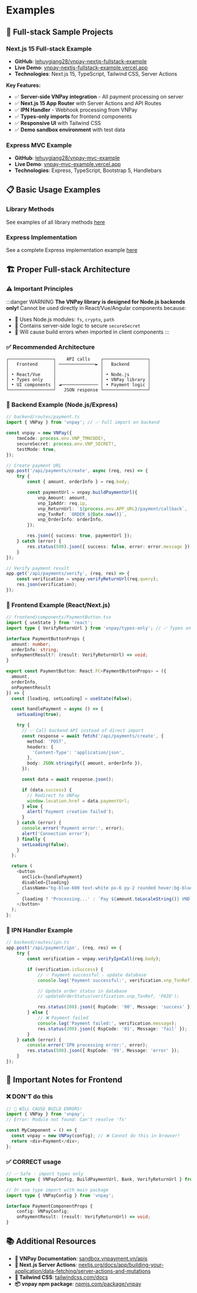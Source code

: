 # Examples

## 🚀 Full-stack Sample Projects

### Next.js 15 Full-stack Example

- **GitHub**: [lehuygiang28/vnpay-nextjs-fullstack-example](https://github.com/lehuygiang28/vnpay-nextjs-fullstack-example)
- **Live Demo**: [vnpay-nextjs-fullstack-example.vercel.app](https://vnpay-nextjs-fullstack-example.vercel.app/)
- **Technologies**: Next.js 15, TypeScript, Tailwind CSS, Server Actions

**Key Features:**

- ✅ **Server-side VNPay integration** - All payment processing on server
- ✅ **Next.js 15 App Router** with Server Actions and API Routes
- ✅ **IPN Handler** - Webhook processing from VNPay
- ✅ **Types-only imports** for frontend components
- ✅ **Responsive UI** with Tailwind CSS
- ✅ **Demo sandbox environment** with test data

### Express MVC Example

- **GitHub**: [lehuygiang28/vnpay-mvc-example](https://github.com/lehuygiang28/vnpay-mvc-example)
- **Live Demo**: [vnpay-mvc-example.vercel.app](https://vnpay-mvc-example.vercel.app/)
- **Technologies**: Express, TypeScript, Bootstrap 5, Handlebars

## 📋 Basic Usage Examples

### Library Methods

See examples of all library methods [here](https://github.com/lehuygiang28/vnpay/blob/main/example/index.ts)

### Express Implementation

See a complete Express implementation example [here](https://github.com/lehuygiang28/vnpay/blob/main/example/express.ts)

## 🏗️ Proper Full-stack Architecture

### ⚠️ Important Principles

:::danger WARNING
**The VNPay library is designed for Node.js backends only!** Cannot be used directly in React/Vue/Angular components because:

- 🚫 Uses Node.js modules: `fs`, `crypto`, `path`
- 🚫 Contains server-side logic to secure `secureSecret`
- 🚫 Will cause build errors when imported in client components
  :::

### ✅ Recommended Architecture

```text
┌─────────────────┐    API calls    ┌─────────────────┐
│   Frontend      │ ──────────────► │   Backend       │
│                 │                 │                 │
│ • React/Vue     │                 │ • Node.js       │
│ • Types only    │                 │ • VNPay library │
│ • UI components │ ◄────────────── │ • Payment logic │
└─────────────────┘   JSON response └─────────────────┘
```

### 💼 Backend Example (Node.js/Express)

```typescript
// backend/routes/payment.ts
import { VNPay } from 'vnpay'; // ✅ Full import on backend

const vnpay = new VNPay({
    tmnCode: process.env.VNP_TMNCODE!,
    secureSecret: process.env.VNP_SECRET!,
    testMode: true,
});

// Create payment URL
app.post('/api/payments/create', async (req, res) => {
    try {
        const { amount, orderInfo } = req.body;

        const paymentUrl = vnpay.buildPaymentUrl({
            vnp_Amount: amount,
            vnp_IpAddr: req.ip,
            vnp_ReturnUrl: `${process.env.APP_URL}/payment/callback`,
            vnp_TxnRef: `ORDER_${Date.now()}`,
            vnp_OrderInfo: orderInfo,
        });

        res.json({ success: true, paymentUrl });
    } catch (error) {
        res.status(500).json({ success: false, error: error.message });
    }
});

// Verify payment result
app.get('/api/payments/verify', (req, res) => {
    const verification = vnpay.verifyReturnUrl(req.query);
    res.json(verification);
});
```

### 🎨 Frontend Example (React/Next.js)

```typescript
// frontend/components/PaymentButton.tsx
import { useState } from 'react';
import type { VerifyReturnUrl } from 'vnpay/types-only'; // ✅ Types only

interface PaymentButtonProps {
  amount: number;
  orderInfo: string;
  onPaymentResult?: (result: VerifyReturnUrl) => void;
}

export const PaymentButton: React.FC<PaymentButtonProps> = ({
  amount,
  orderInfo,
  onPaymentResult
}) => {
  const [loading, setLoading] = useState(false);

  const handlePayment = async () => {
    setLoading(true);

    try {
      // ✅ Call backend API instead of direct import
      const response = await fetch('/api/payments/create', {
        method: 'POST',
        headers: {
          'Content-Type': 'application/json',
        },
        body: JSON.stringify({ amount, orderInfo }),
      });

      const data = await response.json();

      if (data.success) {
        // Redirect to VNPay
        window.location.href = data.paymentUrl;
      } else {
        alert('Payment creation failed');
      }
    } catch (error) {
      console.error('Payment error:', error);
      alert('Connection error');
    } finally {
      setLoading(false);
    }
  };

  return (
    <button
      onClick={handlePayment}
      disabled={loading}
      className="bg-blue-600 text-white px-6 py-2 rounded hover:bg-blue-700"
    >
      {loading ? 'Processing...' : `Pay ${amount.toLocaleString()} VND`}
    </button>
  );
};
```

### 🔐 IPN Handler Example

```typescript
// backend/routes/ipn.ts
app.post('/api/payment/ipn', (req, res) => {
    try {
        const verification = vnpay.verifyIpnCall(req.body);

        if (verification.isSuccess) {
            // ✅ Payment successful - update database
            console.log('Payment successful:', verification.vnp_TxnRef);

            // Update order status in database
            // updateOrderStatus(verification.vnp_TxnRef, 'PAID');

            res.status(200).json({ RspCode: '00', Message: 'success' });
        } else {
            // ❌ Payment failed
            console.log('Payment failed:', verification.message);
            res.status(200).json({ RspCode: '01', Message: 'fail' });
        }
    } catch (error) {
        console.error('IPN processing error:', error);
        res.status(500).json({ RspCode: '99', Message: 'error' });
    }
});
```

## 🎯 Important Notes for Frontend

### ❌ DON'T do this

```typescript
// 🚫 WILL CAUSE BUILD ERRORS!
import { VNPay } from 'vnpay';
// Error: Module not found: Can't resolve 'fs'

const MyComponent = () => {
  const vnpay = new VNPay(config); // ❌ Cannot do this in browser!
  return <div>Payment</div>;
};
```

### ✅ CORRECT usage

```typescript
// ✅ Safe - import types only
import type { VNPayConfig, BuildPaymentUrl, Bank, VerifyReturnUrl } from 'vnpay/types-only';

// Or use type import with main package
import type { VNPayConfig } from 'vnpay';

interface PaymentComponentProps {
    config: VNPayConfig;
    onPaymentResult: (result: VerifyReturnUrl) => void;
}
```

## 📚 Additional Resources

- **📖 VNPay Documentation**: [sandbox.vnpayment.vn/apis](https://sandbox.vnpayment.vn/apis/)
- **🔧 Next.js Server Actions**: [nextjs.org/docs/app/building-your-application/data-fetching/server-actions-and-mutations](https://nextjs.org/docs/app/building-your-application/data-fetching/server-actions-and-mutations)
- **🎨 Tailwind CSS**: [tailwindcss.com/docs](https://tailwindcss.com/docs)
- **📦 vnpay npm package**: [npmjs.com/package/vnpay](https://www.npmjs.com/package/vnpay)
